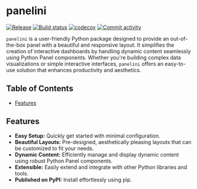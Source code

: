 # panelini <!-- omit in toc -->

[![Release](https://img.shields.io/github/v/release/opensemanticworld/panelini)](https://img.shields.io/github/v/release/opensemanticworld/panelini)
[![Build status](https://img.shields.io/github/actions/workflow/status/opensemanticworld/panelini/main.yml?branch=main)](https://github.com/opensemanticworld/panelini/actions/workflows/main.yml?query=branch%3Amain)
[![codecov](https://codecov.io/gh/opensemanticworld/panelini/branch/main/graph/badge.svg)](https://codecov.io/gh/opensemanticworld/panelini)
[![Commit activity](https://img.shields.io/github/commit-activity/m/opensemanticworld/panelini)](https://img.shields.io/github/commit-activity/m/opensemanticworld/panelini)

``panelini`` is a user-friendly Python package designed to provide an out-of-the-box panel with a beautiful and responsive layout. It simplifies the creation of interactive dashboards by handling dynamic content seamlessly using Python Panel components. Whether you're building complex data visualizations or simple interactive interfaces, ``panelini`` offers an easy-to-use solution that enhances productivity and aesthetics.

## Table of Contents <!-- omit in toc -->

- [Features](#features)

## Features

- **Easy Setup:** Quickly get started with minimal configuration.
- **Beautiful Layouts:** Pre-designed, aesthetically pleasing layouts that can be customized to fit your needs.
- **Dynamic Content:** Efficiently manage and display dynamic content using robust Python Panel components.
- **Extensible:** Easily extend and integrate with other Python libraries and tools.
- **Published on PyPI:** Install effortlessly using pip.
